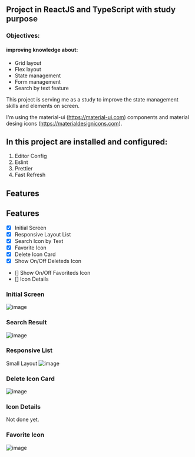 ## Project in ReactJS and TypeScript with study purpose

### Objectives:

#### improving knowledge about:

- Grid layout
- Flex layout
- State management
- Form management
- Search by text feature

This project is serving me as a study to improve the state management skills and elements on screen.

I'm using the material-ui (https://material-ui.com) components and material desing icons (https://materialdesignicons.com).

## In this project are installed and configured:

1. Editor Config
2. Eslint
3. Prettier
4. Fast Refresh

## Features

## Features

- [X] Initial Screen
- [X] Responsive Layout List
- [X] Search Icon by Text
- [X] Favorite Icon
- [X] Delete Icon Card
- [X] Show On/Off Deleteds Icon
- [] Show On/Off Favoriteds Icon
- [] Icon Details


### Initial Screen

![image](https://user-images.githubusercontent.com/20348582/90295673-97e35300-de57-11ea-8233-3b81489b19f7.png)


### Search Result

![image](https://user-images.githubusercontent.com/20348582/90295833-fb6d8080-de57-11ea-9dc7-74f19d60885c.png)


### Responsive List

Small Layout
![image](https://user-images.githubusercontent.com/20348582/90295693-9fa2f780-de57-11ea-8ea0-d15118f0efa6.png)

### Delete Icon Card

![image](https://user-images.githubusercontent.com/20348582/90295927-2fe13c80-de58-11ea-9210-4a4e8a768363.png)

### Icon Details

Not done yet.

### Favorite Icon

![image](https://user-images.githubusercontent.com/20348582/90295673-97e35300-de57-11ea-8233-3b81489b19f7.png)



